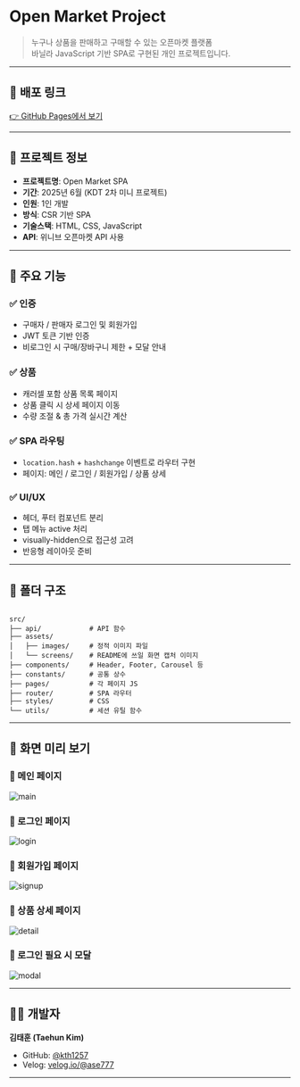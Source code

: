 # Open Market Project

> 누구나 상품을 판매하고 구매할 수 있는 오픈마켓 플랫폼  
> 바닐라 JavaScript 기반 SPA로 구현된 개인 프로젝트입니다.

---

## 🔗 배포 링크

[👉 GitHub Pages에서 보기](https://kth1257.github.io/open-market-project/)

---

## 📌 프로젝트 정보

- **프로젝트명**: Open Market SPA  
- **기간**: 2025년 6월 (KDT 2차 미니 프로젝트)  
- **인원**: 1인 개발  
- **방식**: CSR 기반 SPA  
- **기술스택**: HTML, CSS, JavaScript  
- **API**: 위니브 오픈마켓 API 사용

---

## 🔧 주요 기능

### ✅ 인증
- 구매자 / 판매자 로그인 및 회원가입
- JWT 토큰 기반 인증
- 비로그인 시 구매/장바구니 제한 + 모달 안내

### ✅ 상품
- 캐러셀 포함 상품 목록 페이지
- 상품 클릭 시 상세 페이지 이동
- 수량 조절 & 총 가격 실시간 계산

### ✅ SPA 라우팅
- `location.hash` + `hashchange` 이벤트로 라우터 구현
- 페이지: 메인 / 로그인 / 회원가입 / 상품 상세

### ✅ UI/UX
- 헤더, 푸터 컴포넌트 분리
- 탭 메뉴 active 처리
- visually-hidden으로 접근성 고려
- 반응형 레이아웃 준비

---

## 📁 폴더 구조

```

src/
├── api/            # API 함수
├── assets/
│   ├── images/     # 정적 이미지 파일
│   └── screens/    # README에 쓰일 화면 캡처 이미지
├── components/     # Header, Footer, Carousel 등
├── constants/      # 공통 상수
├── pages/          # 각 페이지 JS
├── router/         # SPA 라우터
├── styles/         # CSS
└── utils/          # 세션 유틸 함수

```

---

## 👀 화면 미리 보기

### 🔸 메인 페이지
![main](./src/assets/screens/main.png)

### 🔸 로그인 페이지
![login](./src/assets/screens/login.png)

### 🔸 회원가입 페이지
![signup](./src/assets/screens/signup.png)

### 🔸 상품 상세 페이지
![detail](./src/assets/screens/detail.png)

### 🔸 로그인 필요 시 모달
![modal](./src/assets/screens/modal.png)

---

## 🙋‍♂️ 개발자

**김태훈 (Taehun Kim)**

- GitHub: [@kth1257](https://github.com/kth1257)
- Velog: [velog.io/@ase777](https://velog.io/@ase777)

---